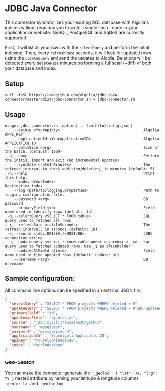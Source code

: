JDBC Java Connector
===================

This connector synchronizes your existing SQL database with Algolia's indices without requiring you to write a single line of code in your application or website. MySQL, PostgreSQL and Sqlite3 are currently supported.

First, it will list all your rows with the `selectQuery` and perform the initial indexing. Then, every `refreshRate` seconds, it will look for updated rows using the `updateQuery` and send the updates to Algolia. Deletions will be detected every `deleteRate` minutes performing a full scan (+diff) of both your database and index.

Setup
-----
```shell
curl -fsSL https://raw.github.com/algolia/jdbc-java-connector/master/dist/jdbc-connector.sh > jdbc-connector.sh
```

Usage
-----
```shell
usage: jdbc-connector.sh [option]... [path/to/config.json]
    --apiKey <YourApiKey>                                      Algolia APPI_KEY
    --applicationId <YourApplicationID>                        Algolia APPLICATION_ID
    --batchSize <arg>                                          Size of the batch. (default: 1000)
 -d,--dump                                                     Perform the initial import and exit (no incremental updates)
    --syncRate <rateInMinutes>                                 The refresh interval to check addition/deletion, in minutes (default: 5)
 -h,--help                                                     Print this help.
    --index <YourIndex>                                        Destination index
    --log <path/to/logging.properties>                         Path to logging configuration file.
    --password <arg>                                           DB password
    --primaryField <id>                                        Field name used to identify rows (default: id)
 -q,--selectQuery <SELECT * FROM table>                        SQL query used to fetched all rows
 -r,--refreshRate <rateInSeconds>                              The refresh interval, in seconds (default: 10)
 -s,--source <jdbc:DRIVER://HOST/DB>                           JDBC connection string
 -u,--updateQuery <SELECT * FROM table WHERE updatedAt > _$>   SQL query used to fetched updated rows. Use _$ as placeholder
    --updatedAtField <field>                                   Field name used to find updated rows (default: updated_at)
    --username <arg>                                           DB username
```

Sample configuration:
-------------------

All command line options can be specified in an external JSON file:

```json
{
  "selectQuery" : "SELECT * FROM projects WHERE deleted = 0",
  "updateQuery" : "SELECT * FROM projects WHERE deleted = 0 AND updated_at > _$",
  "primaryField" : "id",
  "updatedAtField": "updated_at",
  "source" : "jdbc:mysql://localhost/github",
  "username" : "mysqluser",
  "password" : "mysqlpassword",
  "applicationId" : "YourAlgoliaApplicationID",
  "apiKey" : "YourAlgoliaApiKey",
  "index" : "YourIndexName"
}
```

### Geo-Search

You can make the connector generate the `"_geoloc": { "lat": XX, "lng": YY }` nested attribute by naming your latitude & longitude columns `_geoloc_lat` and `_geoloc_lng`.
